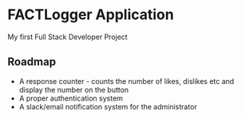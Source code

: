 # FACTLogger Application
My first Full Stack Developer Project

## Roadmap
- A response counter - counts the number of likes, dislikes etc and display the number on the button
- A proper authentication system
- A slack/email notification system for the administrator
